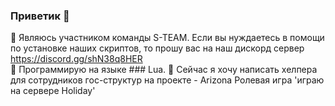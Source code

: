 ### Приветик 👋
💬 Являюсь участником команды S-TEAM. Если вы нуждаетесь в помощи по установке наших скриптов, то прошу вас на наш дискорд сервер 
https://discord.gg/shN38q8HER                                 
🤔 Программирую на языке ### Lua.
🔭 Сейчас я хочу написать хелпера для сотрудников гос-структур на проекте - Arizona Ролевая игра 'играю на сервере Holiday'


<!--
**Anarchowitz/Anarchowitz** is a ✨ _special_ ✨ repository because its `README.md` (this file) appears on your GitHub profile.

Here are some ideas to get you started:

- 🔭 I’m currently working on ...
- 🌱 I’m currently learning ...
- 👯 I’m looking to collaborate on ...
- 🤔 I’m looking for help with ...
- 💬 Ask me about ...
- 📫 How to reach me: ...
- 😄 Pronouns: ...
- ⚡ Fun fact: ...
-->

